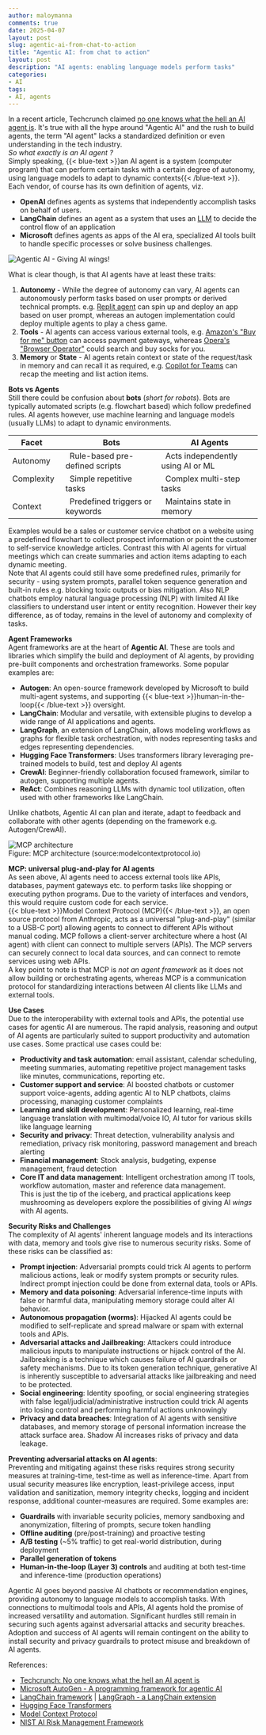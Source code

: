 ```yaml
---
author: maloymanna
comments: true
date: 2025-04-07
layout: post
slug: agentic-ai-from-chat-to-action
title: "Agentic AI: from chat to action"
layout: post
description: "AI agents: enabling language models perform tasks"
categories:
- AI
tags:
- AI, agents
---
```


In a recent article, Techcrunch claimed [no one knows what the hell an AI agent is](https://techcrunch.com/2025/03/14/no-one-knows-what-the-hell-an-ai-agent-is/). It's true with all the hype around "Agentic AI" and the rush to build agents, the term "AI agent" lacks a standardized definition or even understanding in the tech industry.  
*So what exactly is an AI agent ?*  
Simply speaking,  {{< blue-text >}}an AI agent is a system (computer program) that can perform certain tasks with a certain degree of autonomy, using language models to adapt to dynamic contexts{{< /blue-text >}}. Each vendor, of course has its own definition of agents, viz.
- **OpenAI** defines agents as systems that independently accomplish tasks on behalf of users.
- **LangChain** defines an agent as a system that uses an [LLM](https://maloymanna.fr.eu.org/2025/01/19/ai-is-all-you-need/) to decide the control flow of an application
- **Microsoft** defines agents as apps of the AI era, specialized AI tools built to handle specific processes or solve business challenges.  

![Agentic AI - Giving AI wings!](/images/ai-agent-wings2.png)  

What is clear though, is that AI agents have at least these traits:
1. **Autonomy** - While the degree of autonomy can vary, AI agents can autonomously perform tasks based on user prompts or derived technical prompts. e.g. [Replit agent](https://docs.replit.com/replitai/agent) can spin up and deploy an app based on user prompt, whereas an autogen implementation could deploy multiple agents to play a chess game.
2. **Tools** - AI agents can access various external tools, e.g. [Amazon's "Buy for me" button](https://www.aboutamazon.com/news/retail/amazon-shopping-app-buy-for-me-brands) can access payment gateways, whereas [Opera's "Browser Operator"](https://blogs.opera.com/news/2025/03/opera-browser-operator-ai-agentics/) could search and buy socks for you.
3. **Memory** or **State** - AI agents retain context or state of the request/task in memory and can recall it as required, e.g. [Copilot for Teams](https://support.microsoft.com/en-us/office/use-copilot-in-microsoft-teams-chat-and-channels-cccccca2-9dc8-49a9-ab76-b1a8ee21486c) can recap the meeting and list action items.  

**Bots vs Agents**  
Still there could be confusion about **bots** (*short for robots*). Bots are typically automated scripts (e.g. flowchart based) which follow predefined rules. AI agents however, use machine learning and language models (usually LLMs) to adapt to dynamic environments.  

| Facet      &nbsp;&nbsp;| &nbsp;&nbsp;Bots                            | &nbsp;&nbsp;AI Agents                                     |
|------------------------|---------------------------------------------|-----------------------------------------------------------|
| Autonomy   &nbsp;&nbsp;| &nbsp;&nbsp;Rule-based pre-defined scripts  &nbsp;&nbsp;| &nbsp;&nbsp;Acts independently using AI or ML |
| Complexity &nbsp;&nbsp;| &nbsp;&nbsp;Simple repetitive tasks         &nbsp;&nbsp;| &nbsp;&nbsp;Complex multi-step tasks          |
| Context    &nbsp;&nbsp;| &nbsp;&nbsp;Predefined triggers or keywords &nbsp;&nbsp;| &nbsp;&nbsp;Maintains state in memory         |

Examples would be a sales or customer service chatbot on a website using a predefined flowchart to collect prospect information or point the customer to self-service knowledge articles. Contrast this with AI agents for virtual meetings which can create summaries and action items adapting to each dynamic meeting.  
Note that AI agents could still have some predefined rules, primarily for security - using system prompts, parallel token sequence generation and built-in rules e.g. blocking toxic outputs or bias mitigation. Also NLP chatbots employ natural language processing (NLP) with limited AI like classifiers to understand user intent or entity recognition. However their key difference, as of today, remains in the level of autonomy and complexity of tasks.

**Agent Frameworks**  
Agent frameworks are at the heart of **Agentic AI**. These are tools and libraries which simplify the build and deployment of AI agents, by providing pre-built components and orchestration frameworks. Some popular examples are:
- **Autogen**: An open-source framework developed by Microsoft to build multi-agent systems, and supporting {{< blue-text >}}human-in-the-loop{{< /blue-text >}} oversight.
- **LangChain**: Modular and versatile, with extensible plugins to develop a wide range of AI applications and agents. 
- **LangGraph**, an extension of LangChain, allows modeling workflows as graphs for flexible task orchestration, with nodes representing tasks and edges representing dependencies.
- **Hugging Face Transformers**: Uses transformers library leveraging pre-trained models to build, test and deploy AI agents
- **CrewAI**: Beginner-friendly collaboration focused framework, similar to autogen, supporting multiple agents.
- **ReAct**: Combines reasoning LLMs with dynamic tool utilization, often used with other frameworks like LangChain.  

Unlike chatbots, Agentic AI can plan and iterate, adapt to feedback and collaborate with other agents (depending on the framework e.g. Autogen/CrewAI).

![MCP architecture](/images/mcp.png)  
Figure: MCP architecture (source:modelcontextprotocol.io)

**MCP: universal plug-and-play for AI agents**  
As seen above, AI agents need to access external tools like APIs, databases, payment gateways etc. to perform tasks like shopping or executing python programs. Due to the variety of interfaces and vendors, this would require custom code for each service.  
{{< blue-text >}}Model Context Protocol (MCP){{< /blue-text >}}, an open source protocol from Anthropic, acts as a universal "plug-and-play" (similar to a USB-C port) allowing agents to connect to different APIs without manual coding.
MCP follows a client-server architecture where a host (AI agent) with client can connect to multiple servers (APIs). The MCP servers can securely connect to local data sources, and can connect to remote services using web APIs.  
A key point to note is that MCP is _not an agent framework_ as it does not allow building or orchestrating agents, whereas MCP is a communication protocol for standardizing interactions between AI clients like LLMs and external tools.


**Use Cases**  
Due to the interoperability with external tools and APIs, the potential use cases for agentic AI are numerous. The rapid analysis, reasoning and output of AI agents are particularly suited to support productivity and automation use cases. Some practical use cases could be:
- **Productivity and task automation**: email assistant, calendar scheduling, meeting summaries, automating repetitive project management tasks like minutes, communications, reporting etc.  
- **Customer support and service**: AI boosted chatbots or customer support voice-agents, adding agentic AI to NLP chatbots, claims processing, managing customer complaints
- **Learning and skill development**: Personalized learning, real-time language translation with multimodal/voice IO, AI tutor for various skills like language learning 
- **Security and privacy**: Threat detection, vulnerability analysis and remediation, privacy risk monitoring, password management and breach alerting
- **Financial management**: Stock analysis, budgeting, expense management, fraud detection
- **Core IT and data management**: Intelligent orchestration among IT tools, workflow automation, master and reference data management.  
This is just the tip of the iceberg, and practical applications keep mushrooming as developers explore the possibilities of giving AI *wings* with AI agents.

**Security Risks and Challenges**  
The complexity of AI agents' inherent language models and its interactions with data, memory and tools give rise to numerous security risks. Some of these risks can be classified as:
- **Prompt injection**: Adversarial prompts could trick AI agents to perform malicious actions, leak or modify system prompts or security rules. Indirect prompt injection could be done from external data, tools or APIs.
- **Memory and data poisoning**: Adversarial inference-time inputs with false or harmful data, manipulating memory storage could alter AI behavior.
- **Autonomous propagation (worms)**: Hijacked AI agents could be modified to self-replicate and spread malware or spam with external tools and APIs.
- **Adversarial attacks and Jailbreaking**: Attackers could introduce malicious inputs to manipulate instructions or hijack control of the AI. Jailbreaking is a technique which causes failure of AI guardrails or safety mechanisms. Due to its token generation technique, generative AI is inherently susceptible to adversarial attacks like jailbreaking and need to be protected.
- **Social engineering**: Identity spoofing, or social engineering strategies with false legal/judicial/administrative instruction could trick AI agents into losing control and performing harmful actions unknowingly
- **Privacy and data breaches**: Integration of AI agents with sensitive databases, and memory storage of personal information increase the attack surface area. Shadow AI increases risks of privacy and data leakage.  

**Preventing adversarial attacks on AI agents**:  
Preventing and mitigating against these risks requires strong security measures at training-time, test-time as well as inference-time. Apart from usual security measures like encryption, least-privilege access, input validation and sanitization, memory integrity checks, logging and incident response, additional counter-measures are required.
Some examples are:
- **Guardrails** with invariable security policies, memory sandboxing and anonymization, filtering of prompts, secure token handling
- **Offline auditing** (pre/post-training) and proactive testing
- **A/B testing** (~5% traffic) to get real-world distribution, during deployment
- **Parallel generation of tokens** 
- **Human-in-the-loop (Layer 3) controls** and auditing at both test-time and inference-time (production operations)

Agentic AI goes beyond passive AI chatbots or recommendation engines, providing autonomy to language models to accomplish tasks. With connections to multimodal tools and APIs, AI agents hold the promise of increased versatility and automation. Significant hurdles still remain in securing such agents against adversarial attacks and security breaches. Adoption and success of AI agents will remain contingent on the ability to install security and privacy guardrails to protect misuse and breakdown of AI agents.


References:
- [Techcrunch: No one knows what the hell an AI agent is](https://techcrunch.com/2025/03/14/no-one-knows-what-the-hell-an-ai-agent-is/)
- [Microsoft AutoGen - A programming framework for agentic AI](https://www.microsoft.com/en-us/research/project/autogen/)
- [LangChain framework](https://python.langchain.com/docs/introduction/) | [LangGraph - a LangChain extension](https://www.langchain.com/langgraph)
- [Hugging Face Transformers](https://huggingface.co/docs/transformers/en/index)
- [Model Context Protocol](https://modelcontextprotocol.io/introduction)
- [NIST AI Risk Management Framework](https://www.nist.gov/itl/ai-risk-management-framework)